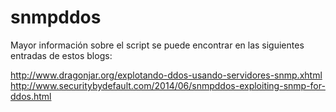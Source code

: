 snmpddos
========

Mayor información sobre el script se puede encontrar en las siguientes entradas de estos blogs:

http://www.dragonjar.org/explotando-ddos-usando-servidores-snmp.xhtml
http://www.securitybydefault.com/2014/06/snmpddos-exploiting-snmp-for-ddos.html
